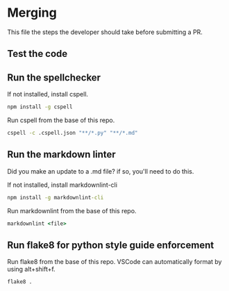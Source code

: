 # Merging

This file the steps the developer should take before submitting a PR.

## Test the code

## Run the spellchecker

If not installed, install cspell.

```cmd
npm install -g cspell
```

Run cspell from the base of this repo.

```cmd
cspell -c .cspell.json "**/*.py" "**/*.md"
```

## Run the markdown linter

Did you make an update to a .md file? if so, you'll need to do this.

If not installed, install markdownlint-cli

```cmd
npm install -g markdownlint-cli
```

Run markdownlint from the base of this repo.

```cmd
markdownlint <file>
```

## Run flake8 for python style guide enforcement

Run flake8 from the base of this repo. VSCode can automatically format by using
alt+shift+f.

```cmd
flake8 .
```

